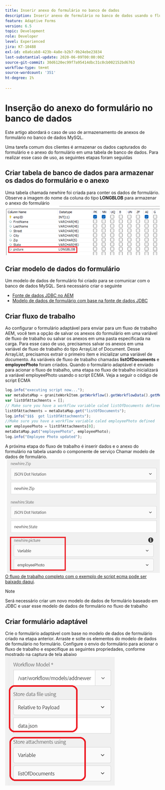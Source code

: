 ```yaml
---
title: Inserir anexo do formulário no banco de dados
description: Inserir anexo de formulário no banco de dados usando o fluxo de trabalho AEM.
feature: Adaptive Forms
version: 6.5
topic: Development
role: Developer
level: Experienced
jira: KT-10488
exl-id: e8a6cab8-423b-4a8e-b2b7-9b24ebe23834
last-substantial-update: 2020-06-09T00:00:00Z
source-git-commit: 30d6120ec99f7a95414dbc31c0cb002152bd6763
workflow-type: tm+mt
source-wordcount: '351'
ht-degree: 1%

---
```


# Inserção do anexo do formulário no banco de dados

Este artigo abordará o caso de uso de armazenamento de anexos de formulário no banco de dados MySQL.

Uma tarefa comum dos clientes é armazenar os dados capturados do formulário e o anexo do formulário em uma tabela de banco de dados.
Para realizar esse caso de uso, as seguintes etapas foram seguidas

## Criar tabela de banco de dados para armazenar os dados do formulário e o anexo

Uma tabela chamada newhire foi criada para conter os dados de formulário. Observe a imagem do nome da coluna do tipo **LONGBLOB** para armazenar o anexo do formulário
![esquema de tabela](assets/insert-picture-table.png)

## Criar modelo de dados do formulário

Um modelo de dados de formulário foi criado para se comunicar com o banco de dados MySQL. Será necessário criar o seguinte

* [Fonte de dados JDBC no AEM](./data-integration-technical-video-setup.md)
* [Modelo de dados de formulário com base na fonte de dados JDBC](./jdbc-data-model-technical-video-use.md)

## Criar fluxo de trabalho

Ao configurar o formulário adaptável para enviar para um fluxo de trabalho AEM, você tem a opção de salvar os anexos do formulário em uma variável de fluxo de trabalho ou salvar os anexos em uma pasta especificada na carga. Para esse caso de uso, precisamos salvar os anexos em uma variável de fluxo de trabalho do tipo ArrayList of Document. Desse ArrayList, precisamos extrair o primeiro item e inicializar uma variável de documento. As variáveis de fluxo de trabalho chamadas **listOfDocuments** e **employeePhoto** foram criados.
Quando o formulário adaptável é enviado para acionar o fluxo de trabalho, uma etapa no fluxo de trabalho inicializará a variável employeePhoto usando o script ECMA. Veja a seguir o código de script ECMA

```javascript
log.info("executing script now...");
var metaDataMap = graniteWorkItem.getWorkflow().getWorkflowData().getMetaDataMap();
var listOfAttachments = [];
// Make sure you have a workflow variable caled listOfDocuments defined
listOfAttachments = metaDataMap.get("listOfDocuments");
log.info("$$$  got listOfAttachments");
//Make sure you have a workflow variable caled employeePhoto defined
var employeePhoto = listOfAttachments[0];
metaDataMap.put("employeePhoto", employeePhoto);
log.info("Employee Photo updated");
```

A próxima etapa do fluxo de trabalho é inserir dados e o anexo do formulário na tabela usando o componente de serviço Chamar modelo de dados de formulário.
![insert-pic](assets/fdm-insert-pic.png)
[O fluxo de trabalho completo com o exemplo de script ecma pode ser baixado daqui](assets/add-new-employee.zip).

>[!NOTE]
> Será necessário criar um novo modelo de dados de formulário baseado em JDBC e usar esse modelo de dados de formulário no fluxo de trabalho

## Criar formulário adaptável

Crie o formulário adaptável com base no modelo de dados de formulário criado na etapa anterior. Arraste e solte os elementos do modelo de dados de formulário no formulário. Configure o envio do formulário para acionar o fluxo de trabalho e especifique as seguintes propriedades, conforme mostrado na captura de tela abaixo
![anexos de formulário](assets/form-attachments.png)

